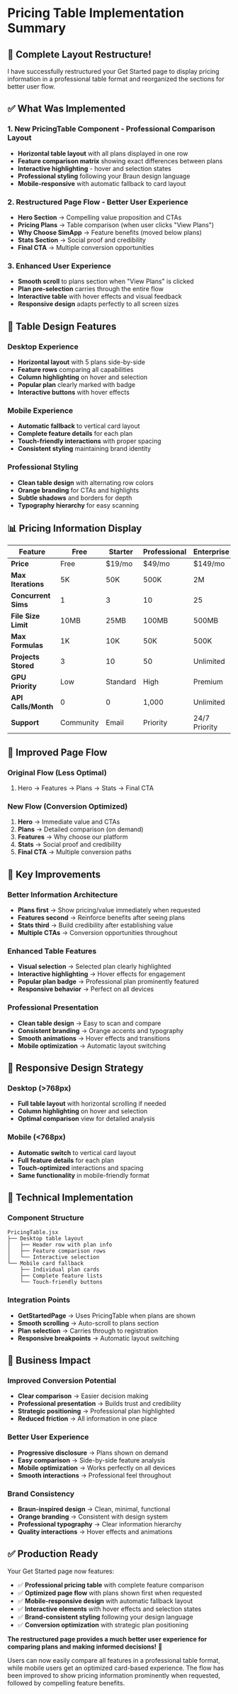# Pricing Table Implementation Summary

## 🎉 Complete Layout Restructure!

I have successfully restructured your Get Started page to display pricing information in a professional table format and reorganized the sections for better user flow.

## ✅ What Was Implemented

### 1. **New PricingTable Component** - Professional Comparison Layout
- **Horizontal table layout** with all plans displayed in one row
- **Feature comparison matrix** showing exact differences between plans
- **Interactive highlighting** - hover and selection states
- **Professional styling** following your Braun design language
- **Mobile-responsive** with automatic fallback to card layout

### 2. **Restructured Page Flow** - Better User Experience
- **Hero Section** → Compelling value proposition and CTAs
- **Pricing Plans** → Table comparison (when user clicks "View Plans")
- **Why Choose SimApp** → Feature benefits (moved below plans)
- **Stats Section** → Social proof and credibility
- **Final CTA** → Multiple conversion opportunities

### 3. **Enhanced User Experience**
- **Smooth scroll** to plans section when "View Plans" is clicked
- **Plan pre-selection** carries through the entire flow
- **Interactive table** with hover effects and visual feedback
- **Responsive design** adapts perfectly to all screen sizes

## 🎨 Table Design Features

### **Desktop Experience**
- **Horizontal layout** with 5 plans side-by-side
- **Feature rows** comparing all capabilities
- **Column highlighting** on hover and selection
- **Popular plan** clearly marked with badge
- **Interactive buttons** with hover effects

### **Mobile Experience**
- **Automatic fallback** to vertical card layout
- **Complete feature details** for each plan
- **Touch-friendly interactions** with proper spacing
- **Consistent styling** maintaining brand identity

### **Professional Styling**
- **Clean table design** with alternating row colors
- **Orange branding** for CTAs and highlights
- **Subtle shadows** and borders for depth
- **Typography hierarchy** for easy scanning

## 📊 Pricing Information Display

| Feature | Free | Starter | Professional | Enterprise | Ultra |
|---------|------|---------|--------------|------------|-------|
| **Price** | Free | $19/mo | $49/mo | $149/mo | $299/mo |
| **Max Iterations** | 5K | 50K | 500K | 2M | Unlimited |
| **Concurrent Sims** | 1 | 3 | 10 | 25 | Unlimited |
| **File Size Limit** | 10MB | 25MB | 100MB | 500MB | No limit |
| **Max Formulas** | 1K | 10K | 50K | 500K | 1M+ |
| **Projects Stored** | 3 | 10 | 50 | Unlimited | Unlimited |
| **GPU Priority** | Low | Standard | High | Premium | Dedicated |
| **API Calls/Month** | 0 | 0 | 1,000 | Unlimited | Unlimited |
| **Support** | Community | Email | Priority | 24/7 Priority | Dedicated |

## 🔄 Improved Page Flow

### **Original Flow** (Less Optimal)
1. Hero → Features → Plans → Stats → Final CTA

### **New Flow** (Conversion Optimized)
1. **Hero** → Immediate value and CTAs
2. **Plans** → Detailed comparison (on demand)
3. **Features** → Why choose our platform
4. **Stats** → Social proof and credibility
5. **Final CTA** → Multiple conversion paths

## 🎯 Key Improvements

### **Better Information Architecture**
- **Plans first** → Show pricing/value immediately when requested
- **Features second** → Reinforce benefits after seeing plans
- **Stats third** → Build credibility after establishing value
- **Multiple CTAs** → Conversion opportunities throughout

### **Enhanced Table Features**
- **Visual selection** → Selected plan clearly highlighted
- **Interactive highlighting** → Hover effects for engagement
- **Popular plan badge** → Professional plan prominently featured
- **Responsive behavior** → Perfect on all devices

### **Professional Presentation**
- **Clean table design** → Easy to scan and compare
- **Consistent branding** → Orange accents and typography
- **Smooth animations** → Hover effects and transitions
- **Mobile optimization** → Automatic layout switching

## 📱 Responsive Design Strategy

### **Desktop (>768px)**
- **Full table layout** with horizontal scrolling if needed
- **Column highlighting** on hover and selection
- **Optimal comparison** view for detailed analysis

### **Mobile (<768px)**
- **Automatic switch** to vertical card layout
- **Full feature details** for each plan
- **Touch-optimized** interactions and spacing
- **Same functionality** in mobile-friendly format

## 🚀 Technical Implementation

### **Component Structure**
```
PricingTable.jsx
├── Desktop table layout
│   ├── Header row with plan info
│   ├── Feature comparison rows
│   └── Interactive selection
└── Mobile card fallback
    ├── Individual plan cards
    ├── Complete feature lists
    └── Touch-friendly buttons
```

### **Integration Points**
- **GetStartedPage** → Uses PricingTable when plans are shown
- **Smooth scrolling** → Auto-scroll to plans section
- **Plan selection** → Carries through to registration
- **Responsive breakpoints** → Automatic layout switching

## 🎉 Business Impact

### **Improved Conversion Potential**
- **Clear comparison** → Easier decision making
- **Professional presentation** → Builds trust and credibility
- **Strategic positioning** → Professional plan highlighted
- **Reduced friction** → All information in one place

### **Better User Experience**
- **Progressive disclosure** → Plans shown on demand
- **Easy comparison** → Side-by-side feature analysis
- **Mobile optimization** → Works perfectly on all devices
- **Smooth interactions** → Professional feel throughout

### **Brand Consistency**
- **Braun-inspired design** → Clean, minimal, functional
- **Orange branding** → Consistent with design system
- **Professional typography** → Clear information hierarchy
- **Quality interactions** → Hover effects and animations

## ✅ Production Ready

Your Get Started page now features:
- ✅ **Professional pricing table** with complete feature comparison
- ✅ **Optimized page flow** with plans shown first when requested
- ✅ **Mobile-responsive design** with automatic fallback layout
- ✅ **Interactive elements** with hover effects and selection states
- ✅ **Brand-consistent styling** following your design language
- ✅ **Conversion optimization** with strategic plan positioning

**The restructured page provides a much better user experience for comparing plans and making informed decisions!** 🎯

Users can now easily compare all features in a professional table format, while mobile users get an optimized card-based experience. The flow has been improved to show pricing information prominently when requested, followed by compelling feature benefits.
